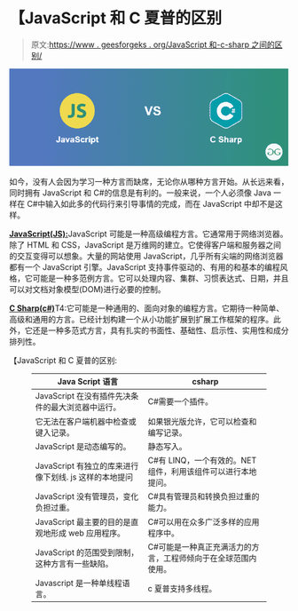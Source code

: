# 【JavaScript 和 C 夏普的区别

> 原文:[https://www . geesforgeks . org/JavaScript 和-c-sharp 之间的区别/](https://www.geeksforgeeks.org/difference-between-javascript-and-c-sharp/)

![](img/5c7982a30a628dd8704244d1a5607f58.png)

如今，没有人会因为学习一种方言而缺席，无论你从哪种方言开始。从长远来看，同时拥有 JavaScript 和 C#的信息是有利的。一般来说，一个人必须像 Java 一样在 C#中输入如此多的代码行来引导事情的完成，而在 JavaScript 中却不是这样。

[**JavaScript(JS):**](https://www.geeksforgeeks.org/javascript-tutorial/)JavaScript 可能是一种高级编程方言。它通常用于网络浏览器。除了 HTML 和 CSS，JavaScript 是万维网的建立。它使得客户端和服务器之间的交互变得可以想象。大量的网站使用 JavaScript，几乎所有尖端的网络浏览器都有一个 JavaScript 引擎。JavaScript 支持事件驱动的、有用的和基本的编程风格，它可能是一种多范例方言。它可以处理内容、集群、习惯表达式、日期，并且可以对文档对象模型(DOM)进行必要的控制。

[**C Sharp(c#)**](https://www.geeksforgeeks.org/csharp-programming-language/)T4:它可能是一种通用的、面向对象的编程方言。它期待一种简单、高级和通用的方言。已经计划构建一个从小功能扩展到扩展工作框架的程序。此外，它还是一种多范式方言，具有扎实的书面性、基础性、启示性、实用性和成分排列性。

【JavaScript 和 C 夏普的区别:

<figure class="table">

| Java Script 语言 | csharp |
| --- | --- |
| JavaScript 在没有插件先决条件的最大浏览器中运行。 | C#需要一个插件。 |
| 它无法在客户端机器中检查或键入记录。 | 如果银光版允许，它可以检查和编写记录。 |
| JavaScript 是动态编写的。 | 静态写入。 |
| JavaScript 有独立的库来进行像下划线. js 这样的本地提问 | C#有 LINQ，一个有效的。NET 组件，利用该组件可以进行本地提问。 |
| JavaScript 没有管理员，变化负担过重。 | C#具有管理员和转换负担过重的能力。 |
| JavaScript 最主要的目的是直观地形成 web 应用程序。 | C#可以用在众多广泛多样的应用程序中。 |
| JavaScript 的范围受到限制，这种方言有一些缺陷。 | C#可能是一种真正充满活力的方言，工程师倾向于在全球范围内使用。 |
| Javascript 是一种单线程语言。 | c 夏普支持多线程。 |

</figure>